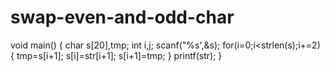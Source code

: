 # swap-even-and-odd-char
void main()
{
char s[20],tmp;
int i,j;
scanf("%s',&s);
for(i=0;i<strlen(s);i+=2)
{
tmp=s[i+1];
s[i]=str[i+1];
s[i+1]=tmp;
}
printf(str);
}
